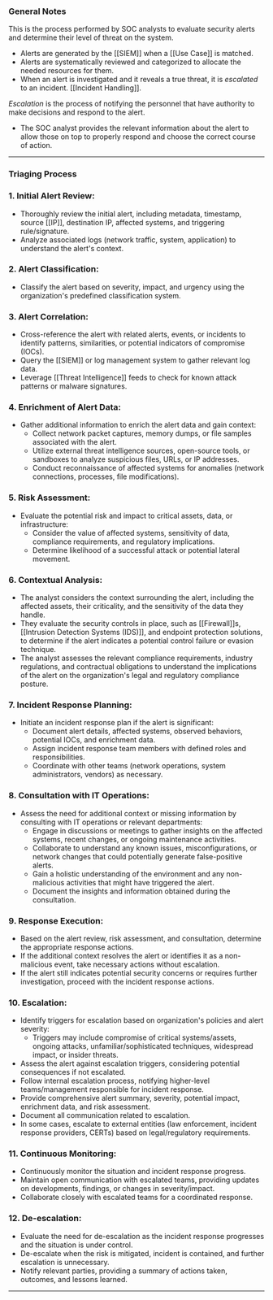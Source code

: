 ### General Notes

This is the process performed by SOC analysts to evaluate security alerts and determine their level of threat on the system.

- Alerts are generated by the [[SIEM]] when a [[Use Case]] is matched.
- Alerts are systematically reviewed and categorized to allocate the needed resources for them.
- When an alert is investigated and it reveals a true threat, it is _escalated_ to an incident. [[Incident Handling]].

_Escalation_ is the process of notifying the personnel that have authority to make decisions and respond to the alert.

- The SOC analyst provides the relevant information about the alert to allow those on top to properly respond and choose the correct course of action.

---

### Triaging Process

### 1. Initial Alert Review:

- Thoroughly review the initial alert, including metadata, timestamp, source [[IP]], destination IP, affected systems, and triggering rule/signature.
- Analyze associated logs (network traffic, system, application) to understand the alert's context.

### 2. Alert Classification:

- Classify the alert based on severity, impact, and urgency using the organization's predefined classification system.

### 3. Alert Correlation:

- Cross-reference the alert with related alerts, events, or incidents to identify patterns, similarities, or potential indicators of compromise (IOCs).
- Query the [[SIEM]] or log management system to gather relevant log data.
- Leverage [[Threat Intelligence]] feeds to check for known attack patterns or malware signatures.

### 4. Enrichment of Alert Data:

- Gather additional information to enrich the alert data and gain context:
    - Collect network packet captures, memory dumps, or file samples associated with the alert.
    - Utilize external threat intelligence sources, open-source tools, or sandboxes to analyze suspicious files, URLs, or IP addresses.
    - Conduct reconnaissance of affected systems for anomalies (network connections, processes, file modifications).

### 5. Risk Assessment:

- Evaluate the potential risk and impact to critical assets, data, or infrastructure:
    - Consider the value of affected systems, sensitivity of data, compliance requirements, and regulatory implications.
    - Determine likelihood of a successful attack or potential lateral movement.

### 6. Contextual Analysis:

- The analyst considers the context surrounding the alert, including the affected assets, their criticality, and the sensitivity of the data they handle.
- They evaluate the security controls in place, such as [[Firewall]]s, [[Intrusion Detection Systems (IDS)]], and endpoint protection solutions, to determine if the alert indicates a potential control failure or evasion technique.
- The analyst assesses the relevant compliance requirements, industry regulations, and contractual obligations to understand the implications of the alert on the organization's legal and regulatory compliance posture.

### 7. Incident Response Planning:

- Initiate an incident response plan if the alert is significant:
    - Document alert details, affected systems, observed behaviors, potential IOCs, and enrichment data.
    - Assign incident response team members with defined roles and responsibilities.
    - Coordinate with other teams (network operations, system administrators, vendors) as necessary.

### 8. Consultation with IT Operations:

- Assess the need for additional context or missing information by consulting with IT operations or relevant departments:
    - Engage in discussions or meetings to gather insights on the affected systems, recent changes, or ongoing maintenance activities.
    - Collaborate to understand any known issues, misconfigurations, or network changes that could potentially generate false-positive alerts.
    - Gain a holistic understanding of the environment and any non-malicious activities that might have triggered the alert.
    - Document the insights and information obtained during the consultation.

### 9. Response Execution:

- Based on the alert review, risk assessment, and consultation, determine the appropriate response actions.
- If the additional context resolves the alert or identifies it as a non-malicious event, take necessary actions without escalation.
- If the alert still indicates potential security concerns or requires further investigation, proceed with the incident response actions.

### 10. Escalation:

- Identify triggers for escalation based on organization's policies and alert severity:
    - Triggers may include compromise of critical systems/assets, ongoing attacks, unfamiliar/sophisticated techniques, widespread impact, or insider threats.
- Assess the alert against escalation triggers, considering potential consequences if not escalated.
- Follow internal escalation process, notifying higher-level teams/management responsible for incident response.
- Provide comprehensive alert summary, severity, potential impact, enrichment data, and risk assessment.
- Document all communication related to escalation.
- In some cases, escalate to external entities (law enforcement, incident response providers, CERTs) based on legal/regulatory requirements.

### 11. Continuous Monitoring:

- Continuously monitor the situation and incident response progress.
- Maintain open communication with escalated teams, providing updates on developments, findings, or changes in severity/impact.
- Collaborate closely with escalated teams for a coordinated response.

### 12. De-escalation:

- Evaluate the need for de-escalation as the incident response progresses and the situation is under control.
- De-escalate when the risk is mitigated, incident is contained, and further escalation is unnecessary.
- Notify relevant parties, providing a summary of actions taken, outcomes, and lessons learned.

---
